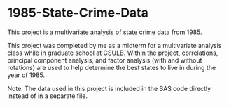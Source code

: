 # 1985-State-Crime-Data
This project is a multivariate analysis of state crime data from 1985.

This project was completed by me as a midterm for a multivariate analysis class while in graduate school at CSULB. Within the project,
correlations, principal component analysis, and factor analysis (with and without rotations) are used to help determine the best 
states to live in during the year of 1985. 

Note: The data used in this project is included in the SAS code directly instead of in a separate file. 
